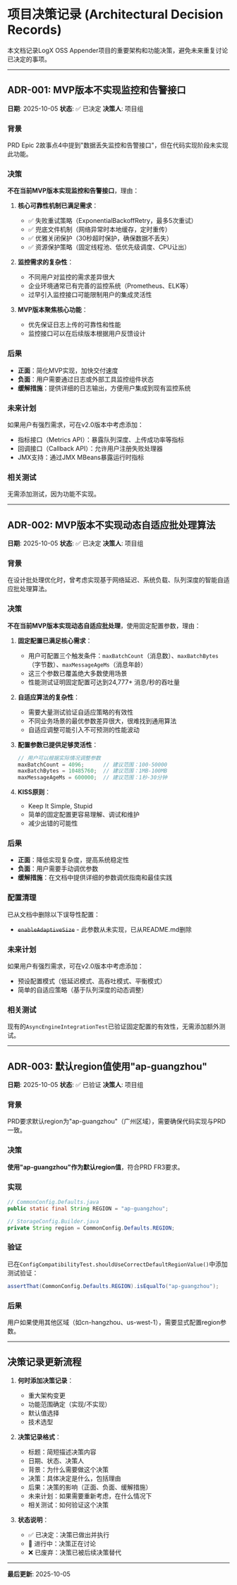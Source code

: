 # 项目决策记录 (Architectural Decision Records)

本文档记录LogX OSS Appender项目的重要架构和功能决策，避免未来重复讨论已决定的事项。

---

## ADR-001: MVP版本不实现监控和告警接口

**日期**: 2025-10-05
**状态**: ✅ 已决定
**决策人**: 项目组

### 背景

PRD Epic 2故事点4中提到"数据丢失监控和告警接口"，但在代码实现阶段未实现此功能。

### 决策

**不在当前MVP版本实现监控和告警接口**，理由：

1. **核心可靠性机制已满足需求**：
   - ✅ 失败重试策略（ExponentialBackoffRetry，最多5次重试）
   - ✅ 兜底文件机制（网络异常时本地缓存，定时重传）
   - ✅ 优雅关闭保护（30秒超时保护，确保数据不丢失）
   - ✅ 资源保护策略（固定线程池、低优先级调度、CPU让出）

2. **监控需求的复杂性**：
   - 不同用户对监控的需求差异很大
   - 企业环境通常已有完善的监控系统（Prometheus、ELK等）
   - 过早引入监控接口可能限制用户的集成灵活性

3. **MVP版本聚焦核心功能**：
   - 优先保证日志上传的可靠性和性能
   - 监控接口可以在后续版本根据用户反馈设计

### 后果

- **正面**：简化MVP实现，加快交付速度
- **负面**：用户需要通过日志或外部工具监控组件状态
- **缓解措施**：提供详细的日志输出，方便用户集成到现有监控系统

### 未来计划

如果用户有强烈需求，可在v2.0版本中考虑添加：
- 指标接口（Metrics API）：暴露队列深度、上传成功率等指标
- 回调接口（Callback API）：允许用户注册失败处理器
- JMX支持：通过JMX MBeans暴露运行时指标

### 相关测试

无需添加测试，因为功能不实现。

---

## ADR-002: MVP版本不实现动态自适应批处理算法

**日期**: 2025-10-05
**状态**: ✅ 已决定
**决策人**: 项目组

### 背景

在设计批处理优化时，曾考虑实现基于网络延迟、系统负载、队列深度的智能自适应批处理算法。

### 决策

**不在当前MVP版本实现动态自适应批处理**，使用固定配置参数，理由：

1. **固定配置已满足核心需求**：
   - 用户可配置三个触发条件：`maxBatchCount`（消息数）、`maxBatchBytes`（字节数）、`maxMessageAgeMs`（消息年龄）
   - 这三个参数已覆盖绝大多数使用场景
   - 性能测试证明固定配置可达到24,777+ 消息/秒的吞吐量

2. **自适应算法的复杂性**：
   - 需要大量测试验证自适应策略的有效性
   - 不同业务场景的最优参数差异很大，很难找到通用算法
   - 自适应调整可能引入不可预测的性能波动

3. **配置参数已提供足够灵活性**：
   ```java
   // 用户可以根据实际情况调整参数
   maxBatchCount = 4096;      // 建议范围：100-50000
   maxBatchBytes = 10485760;  // 建议范围：1MB-100MB
   maxMessageAgeMs = 600000;  // 建议范围：1秒-30分钟
   ```

4. **KISS原则**：
   - Keep It Simple, Stupid
   - 简单的固定配置更容易理解、调试和维护
   - 减少出错的可能性

### 后果

- **正面**：降低实现复杂度，提高系统稳定性
- **负面**：用户需要手动调优参数
- **缓解措施**：在文档中提供详细的参数调优指南和最佳实践

### 配置清理

已从文档中删除以下误导性配置：
- ~~`enableAdaptiveSize`~~ - 此参数从未实现，已从README.md删除

### 未来计划

如果用户有强烈需求，可在v2.0版本中考虑添加：
- 预设配置模式（低延迟模式、高吞吐模式、平衡模式）
- 简单的自适应策略（基于队列深度的动态调整）

### 相关测试

现有的`AsyncEngineIntegrationTest`已验证固定配置的有效性，无需添加额外测试。

---

## ADR-003: 默认region值使用"ap-guangzhou"

**日期**: 2025-10-05
**状态**: ✅ 已验证
**决策人**: 项目组

### 背景

PRD要求默认region为"ap-guangzhou"（广州区域），需要确保代码实现与PRD一致。

### 决策

**使用"ap-guangzhou"作为默认region值**，符合PRD FR3要求。

### 实现

```java
// CommonConfig.Defaults.java
public static final String REGION = "ap-guangzhou";

// StorageConfig.Builder.java
private String region = CommonConfig.Defaults.REGION;
```

### 验证

已在`ConfigCompatibilityTest.shouldUseCorrectDefaultRegionValue()`中添加测试验证：
```java
assertThat(CommonConfig.Defaults.REGION).isEqualTo("ap-guangzhou");
```

### 后果

用户如果使用其他区域（如cn-hangzhou、us-west-1），需要显式配置region参数。

---

## 决策记录更新流程

1. **何时添加决策记录**：
   - 重大架构变更
   - 功能范围确定（实现/不实现）
   - 默认值选择
   - 技术选型

2. **决策记录格式**：
   - 标题：简短描述决策内容
   - 日期、状态、决策人
   - 背景：为什么需要做这个决策
   - 决策：具体决定是什么，包括理由
   - 后果：决策的影响（正面、负面、缓解措施）
   - 未来计划：如果需要重新考虑，在什么情况下
   - 相关测试：如何验证这个决策

3. **状态说明**：
   - ✅ 已决定：决策已做出并执行
   - 🔄 进行中：决策正在讨论
   - ❌ 已废弃：决策已被后续决策替代

---

**最后更新**: 2025-10-05
